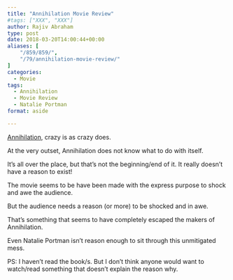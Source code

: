 ```yaml
---
title: "Annihilation Movie Review"
#tags: ["XXX", "XXX"]
author: Rajiv Abraham
type: post
date: 2018-03-20T14:00:44+00:00
aliases: [
    "/859/859/",
    "/79/annihilation-movie-review/"
]
categories:
  - Movie
tags:
  - Annihilation
  - Movie Review
  - Natalie Portman
format: aside

---
```

<p style="text-align: left;">
  <a href="https://www.imdb.com/title/tt2798920/" target="_blank" rel="noopener">Annihilation</a>, crazy is as crazy does.
</p>

<p style="text-align: left;">
  At the very outset, Annihilation does not know what to do with itself.
</p>

<p style="text-align: left;">
  It&#8217;s all over the place, but that&#8217;s not the beginning/end of it. It really doesn&#8217;t have a reason to exist!
</p>

<p style="text-align: left;">
  The movie seems to be have been made with the express purpose to shock and awe the audience.
</p>

<p style="text-align: left;">
  But the audience needs a reason (or more) to be shocked and in awe.
</p>

<p style="text-align: left;">
  That&#8217;s something that seems to have completely escaped the makers of Annihilation.
</p>

<p style="text-align: left;">
  Even Natalie Portman isn&#8217;t reason enough to sit through this unmitigated mess.
</p>

<p style="text-align: left;">
  PS: I haven&#8217;t read the book/s. But I don&#8217;t think anyone would want to watch/read something that doesn&#8217;t explain the reason why.
</p>
